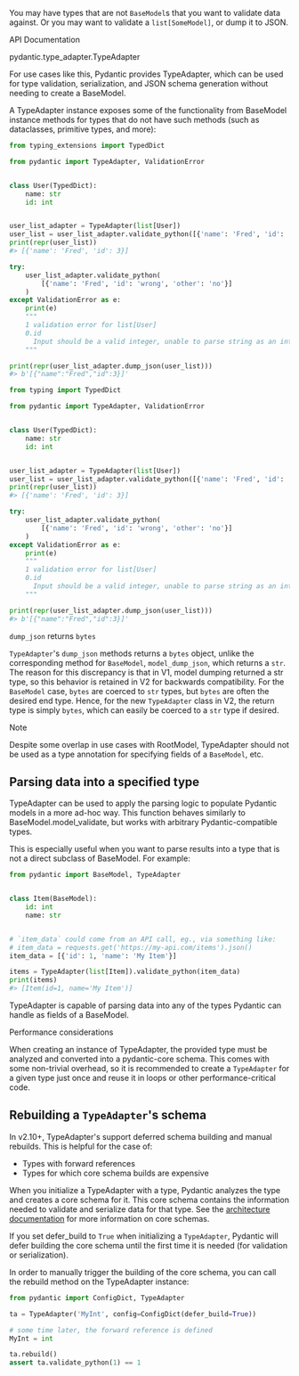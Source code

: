 You may have types that are not `BaseModel`s that you want to validate data against. Or you may want to validate a `list[SomeModel]`, or dump it to JSON.

API Documentation

pydantic.type_adapter.TypeAdapter

For use cases like this, Pydantic provides TypeAdapter, which can be used for type validation, serialization, and JSON schema generation without needing to create a BaseModel.

A TypeAdapter instance exposes some of the functionality from BaseModel instance methods for types that do not have such methods (such as dataclasses, primitive types, and more):

```python
from typing_extensions import TypedDict

from pydantic import TypeAdapter, ValidationError


class User(TypedDict):
    name: str
    id: int


user_list_adapter = TypeAdapter(list[User])
user_list = user_list_adapter.validate_python([{'name': 'Fred', 'id': '3'}])
print(repr(user_list))
#> [{'name': 'Fred', 'id': 3}]

try:
    user_list_adapter.validate_python(
        [{'name': 'Fred', 'id': 'wrong', 'other': 'no'}]
    )
except ValidationError as e:
    print(e)
    """
    1 validation error for list[User]
    0.id
      Input should be a valid integer, unable to parse string as an integer [type=int_parsing, input_value='wrong', input_type=str]
    """

print(repr(user_list_adapter.dump_json(user_list)))
#> b'[{"name":"Fred","id":3}]'

```

```python
from typing import TypedDict

from pydantic import TypeAdapter, ValidationError


class User(TypedDict):
    name: str
    id: int


user_list_adapter = TypeAdapter(list[User])
user_list = user_list_adapter.validate_python([{'name': 'Fred', 'id': '3'}])
print(repr(user_list))
#> [{'name': 'Fred', 'id': 3}]

try:
    user_list_adapter.validate_python(
        [{'name': 'Fred', 'id': 'wrong', 'other': 'no'}]
    )
except ValidationError as e:
    print(e)
    """
    1 validation error for list[User]
    0.id
      Input should be a valid integer, unable to parse string as an integer [type=int_parsing, input_value='wrong', input_type=str]
    """

print(repr(user_list_adapter.dump_json(user_list)))
#> b'[{"name":"Fred","id":3}]'

```

`dump_json` returns `bytes`

`TypeAdapter`'s `dump_json` methods returns a `bytes` object, unlike the corresponding method for `BaseModel`, `model_dump_json`, which returns a `str`. The reason for this discrepancy is that in V1, model dumping returned a str type, so this behavior is retained in V2 for backwards compatibility. For the `BaseModel` case, `bytes` are coerced to `str` types, but `bytes` are often the desired end type. Hence, for the new `TypeAdapter` class in V2, the return type is simply `bytes`, which can easily be coerced to a `str` type if desired.

Note

Despite some overlap in use cases with RootModel, TypeAdapter should not be used as a type annotation for specifying fields of a `BaseModel`, etc.

## Parsing data into a specified type

TypeAdapter can be used to apply the parsing logic to populate Pydantic models in a more ad-hoc way. This function behaves similarly to BaseModel.model_validate, but works with arbitrary Pydantic-compatible types.

This is especially useful when you want to parse results into a type that is not a direct subclass of BaseModel. For example:

```python
from pydantic import BaseModel, TypeAdapter


class Item(BaseModel):
    id: int
    name: str


# `item_data` could come from an API call, eg., via something like:
# item_data = requests.get('https://my-api.com/items').json()
item_data = [{'id': 1, 'name': 'My Item'}]

items = TypeAdapter(list[Item]).validate_python(item_data)
print(items)
#> [Item(id=1, name='My Item')]

```

TypeAdapter is capable of parsing data into any of the types Pydantic can handle as fields of a BaseModel.

Performance considerations

When creating an instance of TypeAdapter, the provided type must be analyzed and converted into a pydantic-core schema. This comes with some non-trivial overhead, so it is recommended to create a `TypeAdapter` for a given type just once and reuse it in loops or other performance-critical code.

## Rebuilding a `TypeAdapter`'s schema

In v2.10+, TypeAdapter's support deferred schema building and manual rebuilds. This is helpful for the case of:

- Types with forward references
- Types for which core schema builds are expensive

When you initialize a TypeAdapter with a type, Pydantic analyzes the type and creates a core schema for it. This core schema contains the information needed to validate and serialize data for that type. See the [architecture documentation](../../internals/architecture/) for more information on core schemas.

If you set defer_build to `True` when initializing a `TypeAdapter`, Pydantic will defer building the core schema until the first time it is needed (for validation or serialization).

In order to manually trigger the building of the core schema, you can call the rebuild method on the TypeAdapter instance:

```python
from pydantic import ConfigDict, TypeAdapter

ta = TypeAdapter('MyInt', config=ConfigDict(defer_build=True))

# some time later, the forward reference is defined
MyInt = int

ta.rebuild()
assert ta.validate_python(1) == 1

```
